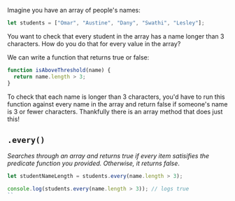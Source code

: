 Imagine you have an array of people's names:

```js
let students = ["Omar", "Austine", "Dany", "Swathi", "Lesley"];
```

You want to check that every student in the array has a name longer than 3 characters. How do you do that for every value in the array?

We can write a function that returns true or false:

```js
function isAboveThreshold(name) {
  return name.length > 3;
}
```

To check that each name is longer than 3 characters, you'd have to run this function against every name in the array and return false if someone's name is 3 or fewer characters. Thankfully there is an array method that does just this!

## `.every()`

_Searches through an array and returns true if every item satisifies the predicate function you provided. Otherwise, it returns false_.

```js
let studentNameLength = students.every(name.length > 3);

console.log(students.every(name.length > 3)); // logs true
``